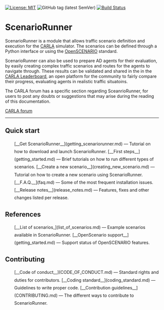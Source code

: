 [![License: MIT](https://img.shields.io/badge/License-MIT-yellow.svg)](https://opensource.org/licenses/MIT)
![GitHub tag (latest SemVer)](https://img.shields.io/github/tag/carla-simulator/scenario_runner.svg)
[![Build Status](https://travis-ci.com/carla-simulator/scenario_runner.svg?branch=master)](https://travis-ci.com/carla/scenario_runner)

# ScenarioRunner

ScenarioRunner is a module that allows traffic scenario definition and execution for the [CARLA](http://carla.org/ ) simulator. The scenarios can be defined through a Python interface or using the [OpenSCENARIO](http://www.openscenario.org/) standard.  
  
ScenarioRunner can also be used to prepare AD agents for their evaluation, by easily creating complex traffic scenarios and routes for the agents to navigate through. These results can be validated and shared in the in the [CARLA Leaderboard](https://leaderboard.carla.org/), an open platform for the community to fairly compare their progress, evaluating agents in realistic traffic situatoins.


The CARLA forum has a specific section regarding SceanrioRunner, for users to post any doubts or suggestions that may arise during the reading of this documentation.  
<div class="build-buttons">
<a href="https://forum.carla.org/" target="_blank" class="btn btn-neutral" title="Go to the latest CARLA release">
CARLA forum</a>
</div>

---

## Quick start
  <p style="padding-left:30px;line-height:1.8">
    [__Get ScenarioRunner__](getting_scenariorunner.md)
        — Tutorial on how to download and launch ScenarioRunner.  
    [__First steps__](getting_started.md)
        — Brief tutorials on how to run different types of scenarios.  
    [__Create a new scenario__](creating_new_scenario.md)
        — Tutorial on how to create a new scenario using ScenarioRunner.  
    [__F.A.Q.__](faq.md)
        — Some of the most frequent installation issues.  
    [__Release notes__](release_notes.md)
        — Features, fixes and other changes listed per release.  
  </p>

## References
  <p style="padding-left:30px;line-height:1.8">
    [__List of scenarios_](list_of_scenarios.md)
        — Example scenarios available in ScenarioRunner.  
    [__OpenScenario support__](getting_started.md)
        — Support status of OpenSCENARIO features.  
  </p>

## Contributing
  <p style="padding-left:30px;line-height:1.8">
    [__Code of conduct__](CODE_OF_CONDUCT.md)
        — Standard rights and duties for contributors.
    [__Coding standard__](coding_standard.md)
        — Guidelines to write proper code.  
    [__Contribution guidelines__](CONTRIBUTING.md)
        — The different ways to contribute to ScenarioRunner.
  </p>

